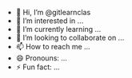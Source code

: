 - 👋 Hi, I’m @gitlearnclas
- 👀 I’m interested in ...
- 🌱 I’m currently learning ...
- 💞️ I’m looking to collaborate on ...
- 📫 How to reach me ...
- 😄 Pronouns: ...
- ⚡ Fun fact: ...

<!---
gitlearnclas/gitlearnclas is a ✨ special ✨ repository because its `README.md` (this file) appears on your GitHub profile.
You can click the Preview link to take a look at your changes.
--->
